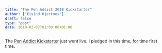 ```yaml
---
title: "The Pen Addict 2018 Kickstarter"
author: ["Eivind Hjertnes"]
draft: false
type: "post"
date: 2018-02-07T01:00:00+01:00
---
```


The
[Pen
Addict Kickstarter](https://www.kickstarter.com/projects/637878316/the-pen-addict-live-2018-relaycon-atlanta-and-toro?ref=hero%5Fthanks) just went live. I pledged in this time, for time
first time.
